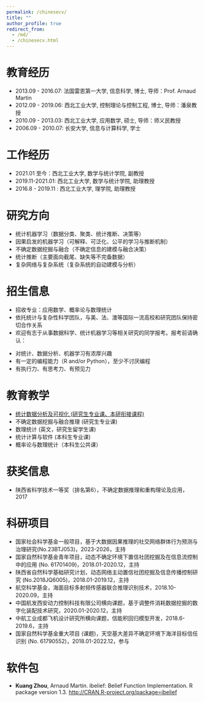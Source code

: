 ```yaml
---
permalink: /chinesecv/
title: ""
author_profile: true
redirect_from: 
  - /md/
  - /chinesecv.html
---
```


# 教育经历

* 2013.09 - 2016.07: 法国雷恩第一大学, 信息科学, 博士, 导师：Prof. Arnaud Martin
* 2012.09 - 2019.06: 西北工业大学, 控制理论与控制工程, 博士, 导师：潘泉教授
* 2010.09 - 2013.03: 西北工业大学, 应用数学, 硕士, 导师：师义民教授
* 2006.09 - 2010.07: 长安大学, 信息与计算科学, 学士

# 工作经历

* 2021.01 至今：西北工业大学, 数学与统计学院, 副教授
* 2019.11-2021.01: 西北工业大学, 数学与统计学院, 助理教授
* 2016.8 - 2019.11 : 西北工业大学, 理学院, 助理教授

# 研究方向 

-  统计机器学习（数据分类、聚类、统计推断、决策等）
-  因果启发的机器学习（可解释、可泛化、公平的学习与推断机制）
-  不确定数据挖掘与融合（不确定信息的建模与融合决策）
-  统计推断（主要面向截尾、缺失等不完备数据）
-  复杂网络与复杂系统（复杂系统的自动建模与分析）

# 招生信息

* 招收专业：应用数学、概率论与数理统计
* 依托统计与复杂性科学团队，与美、法、澳等国际一流高校和研究团队保持密切合作关系
* 欢迎有志于从事数据科学、统计机器学习等相关研究的同学报考。报考前请确认：

- 对统计、数据分析、机器学习有浓厚兴趣
- 有一定的编程能力（R and/or Python），至少不讨厌编程
- 有执行力、有思考力、有预见力


# 教育教学

- [统计数据分析及可视化 (研究生专业课、本研衔接课程)](https://kuangzhou.github.io/teaching/2024-spring-teaching-1)
- 不确定数据挖掘与融合推理 (研究生专业课)
- 数理统计 (英文，研究生留学生课)
- 统计计算与软件 (本科生专业课)
- 概率论与数理统计（本科生公共课）

# 获奖信息

- 陕西省科学技术一等奖（排名第6），不确定数据推理和重构理论及应用，2017

# 科研项目

- 国家社会科学基金一般项目，基于大数据因果推理的社交网络群体行为预测与治理研究(No.23BTJ053)，2023-2026，主持
- 国家自然科学基金青年项目，动态不确定环境下置信社团挖掘及在信息流控制中的应用 (No. 61701409)，2018.01-2020.12，主持 
- 陕西省自然科学基础研究计划，动态网络主动置信社团挖掘及信息传播控制研究 (No.2018JQ6005)，2018.01-2019.12，主持
- 航空科学基金，海面目标多射频传感器联合推理识别技术，2018.10-2020.09，主持
- 中国航发西安动力控制科技有限公司横向课题，基于调整件消耗数据挖掘的数字化装配技术研究，2020.01-2020.12，主持
- 中航工业成都飞机设计研究所横向课题，信能积回归模型开发，2018.6-2019.6，主持
- 国家自然科学基金重大项目 (课题)，天空基大差异不确定环境下海洋目标信任识别 (No. 61790552)，2018.01-2022.12，参与

# 软件包

-  **Kuang Zhou**, Arnaud Martin. ibelief: Belief Function Implementation. R package version 1.3. [http://CRAN.R-project.org/package=ibelief ](http://teacher.nwpu.edu.cn/person/demo/demo_lmxx_edit.jsp?id=06xq8ssv414k2fyt3ux1473500903111)
